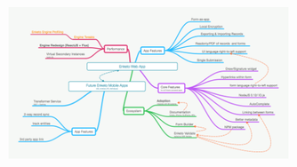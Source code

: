 [![Enketo Roadmap](./enketo-roadmap.png)](https://raw.githubusercontent.com/enketo/enketo-roadmap/master/enketo-roadmap.png)
